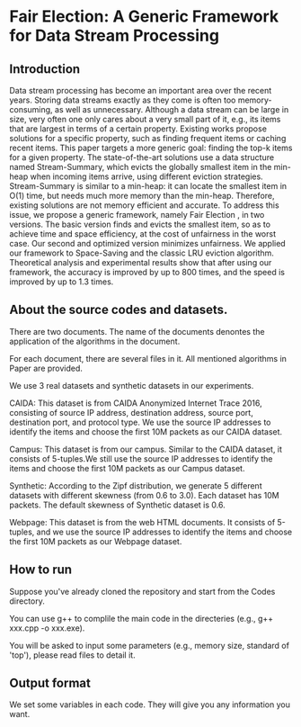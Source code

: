 # Fair Election: A Generic Framework for Data Stream Processing

## Introduction

Data stream processing has become an important area over the recent years. Storing data streams exactly as they come is often too memory-consuming, as well as unnecessary. Although a data stream can be large in size, very often one only cares about a very small part of it, e.g., its items that are largest in terms of a certain property. Existing works propose solutions for a specific property, such as finding frequent items or caching recent items. This paper targets a more generic goal: finding the top-k items for a given property. The state-of-the-art solutions use a data structure named Stream-Summary, which evicts the globally smallest item in the min-heap when incoming items arrive, using different eviction strategies. Stream-Summary is similar to a min-heap: it can locate the smallest item in O(1) time, but needs much more memory than the min-heap. Therefore, existing solutions are not memory efficient and accurate. To address this issue, we propose a generic framework, namely Fair Election , in two versions. The basic version finds and evicts the smallest item, so as to achieve time and space efficiency, at the cost of unfairness in the worst case. Our second and optimized version minimizes unfairness. We applied our framework to Space-Saving and the classic LRU eviction algorithm. Theoretical analysis and experimental results show that after using our framework, the accuracy is improved by up to 800 times, and the speed is improved by up to 1.3 times.

## About the source codes and datasets.

There are two documents. The name of the documents denontes the application of the algorithms in the document.

For each document, there are several files in it. All mentioned algorithms in Paper are provided.

We use 3 real datasets and synthetic datasets in our experiments.

CAIDA: This dataset is from CAIDA Anonymized Internet Trace 2016, consisting of source IP address, destination address, source port, destination port, and protocol type. We use the source IP addresses to identify the items and choose the first 10M packets as our CAIDA dataset.

Campus: This dataset is from our campus. Similar to the CAIDA dataset, it consists of 5-tuples.We still use the source IP addresses to identify the items and choose the first 10M packets as our Campus dataset.

Synthetic: According to the Zipf distribution, we generate 5 different datasets with different skewness (from 0.6 to 3.0). Each dataset has 10M packets. The default skewness of Synthetic dataset is 0.6.

Webpage: This dataset is from the web HTML documents. It consists of 5-tuples, and we use the source IP addresses to identify the items and choose the first 10M packets as our Webpage dataset.

## How to run

Suppose you've already cloned the repository and start from the Codes directory.

You can use g++ to complile the main code in the directeries (e.g., g++ xxx.cpp -o xxx.exe).

You will be asked to input some parameters (e.g., memory size, standard of 'top'), please read files to detail it.


## Output format

We set some variables in each code. They will give you any information you want.